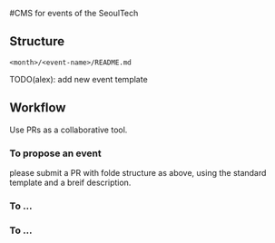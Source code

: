 #CMS for events of the SeoulTech

## Structure
```
<month>/<event-name>/README.md
```

TODO(alex): add new event template


## Workflow
Use PRs as a collaborative tool.

### To propose an event 
please submit a PR with folde structure as above, using the standard template and a breif description.

### To ...

### To ...



